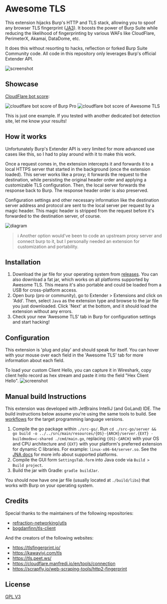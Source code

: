 # Awesome TLS
This extension hijacks Burp's HTTP and TLS stack, allowing you to spoof any browser TLS fingerprint ([JA3](https://github.com/salesforce/ja3)). 
It boosts the power of Burp Suite while reducing the likelihood of fingerprinting by various WAFs like CloudFlare, PerimeterX, Akamai, DataDome, etc.

It does this without resorting to hacks, reflection or forked Burp Suite Community code. All code in this repository only leverages Burp's official Extender API.

![screenshot](./docs/screenshot.png)

## Showcase
[CloudFlare bot score](https://cloudflare.manfredi.io/en/tools/connection):

![cloudflare bot score of Burp Pro](./docs/cloudflare_bot_score_burp_pro.png)
![cloudflare bot score of Awesome TLS](./docs/cloudflare_bot_score_awesome_tls.png)

This is just one example. If you tested with another dedicated bot detection site, let me know your results! 

## How it works
Unfortunately Burp's Extender API is very limited for more advanced use cases like this, so I had to play around with it to make this work. 

Once a request comes in, the extension intercepts it and forwards it to a local HTTPS server that started in the background (once the extension loaded).
This server works like a proxy; it forwards the request to the destination, while persisting the original header order and applying a customizable TLS configuration.
Then, the local server forwards the response back to Burp. The response header order is also preserved.

Configuration settings and other necessary information like the destination server address and protocol are sent to the local server per request by a magic header.
This magic header is stripped from the request before it's forwarded to the destination server, of course.

![diagram](./docs/diagram.png)

> :information_source: Another option would've been to code an upstream proxy server and connect burp to it, but I personally needed an extension for customization and portability. 

## Installation
1. Download the jar file for your operating system from [releases](https://github.com/sleeyax/burp-awesome-tls/releases). You can also download a fat jar, which works on all platforms supported by Awesome TLS. This means it's also portable and could be loaded from a USB for cross-platform access.
2. Open burp (pro or community), go to Extender > Extensions and click on 'Add'. Then, select `Java` as the extension type and browse to the jar file you just downloaded. Click 'Next' at the bottom, and it should load the extension without any errors.
3. Check your new 'Awesome TLS' tab in Burp for configuration settings and start hacking!

## Configuration
This extension is 'plug and play' and should speak for itself. You can hover with your mouse over each field in the 'Awesome TLS' tab for more information about each field.

To load your custom Client Hello, you can capture it in Wireshark, copy client hello record as hex stream and paste it into the field "Hex Client Hello".
![screenshot](./docs/wireshark_capture_client_hello.png)

## Manual build Instructions
This extension was developed with JetBrains IntelliJ (and GoLand) IDE. 
The build instructions below assume you're using the same tools to build.
See [workflows](.github/workflows) for the target programming language versions.

1. Compile the go package within `./src-go/`. Run `cd ./src-go/server && go build -o ../../src/main/resources/{OS}-{ARCH}/server.{EXT} -buildmode=c-shared ./cmd/main.go`, replacing `{OS}-{ARCH}` with your OS and CPU architecture and `{EXT}` with your platform's preferred extension for dynamic C libraries. For example: `linux-x86-64/server.so`. See the [JNA docs](https://github.com/java-native-access/jna/blob/master/www/GettingStarted.md) for more info about supported platforms.
2. Compile the GUI form `SettingsTab.form` into Java code via `Build > Build project`.
3. Build the jar with Gradle: `gradle buildJar`.

You should now have one jar file (usually located at `./build/libs`) that works with Burp on your operating system.

## Credits
Special thanks to the maintainers of the following repositories:
- [refraction-networking/utls](https://github.com/refraction-networking/utls)
- [bogdanfinn/tls-client](https://github.com/bogdanfinn/tls-client)

And the creators of the following websites:
- https://tlsfingerprint.io/
- https://kawayiyi.com/tls
- https://tls.peet.ws/
- https://cloudflare.manfredi.io/en/tools/connection
- https://scrapfly.io/web-scraping-tools/http2-fingerprint

## License
[GPL V3](./LICENSE)
